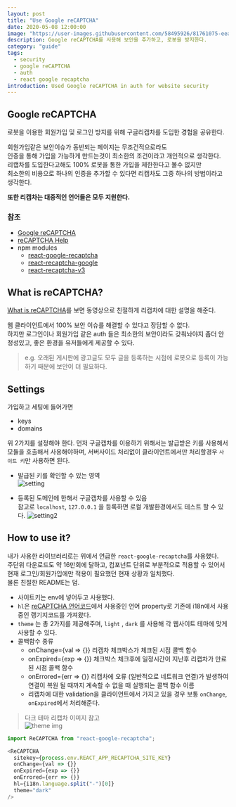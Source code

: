 ```yaml
---
layout: post
title: "Use Google reCAPTCHA"
date: 2020-05-08 12:00:00
image: "https://user-images.githubusercontent.com/58495926/81761075-eead5980-9503-11ea-84ab-c44e08b80431.png"
description: Google reCAPTCHA를 사용해 보안을 추가하고, 로봇을 방지한다.
category: "guide"
tags:
  - security
  - google reCAPTCHA
  - auth
  - react google recaptcha
introduction: Used Google reCAPTCHA in auth for website security
---
```


## Google reCAPTCHA

로봇을 이용한 회원가입 및 로그인 방지를 위해 구글리캡차를 도입한 경험을 공유한다.

회원가입같은 보안이슈가 동반되는 페이지는 무조건적으로라도  
인증을 통해 가입을 가능하게 만드는것이 최소한의 조건이라고 개인적으로 생각한다.  
리캡차를 도입한다고해도 100% 로봇을 통한 가입을 제한한다고 볼수 없지만  
최소한의 비용으로 하나의 인증을 추가할 수 있다면 리캡차도 그중 하나의 방법이라고 생각한다.

**또한 리캡차는 대중적인 언어들은 모두 지원한다.**


### 참조
- [Google reCAPTCHA](https://www.google.com/recaptcha/intro/v3.html)
- [reCAPTCHA Help](https://support.google.com/recaptcha/?hl=en)
- npm modules
  - [react-google-recaptcha](https://www.npmjs.com/package/react-google-recaptcha)
  - [react-recaptcha-google](https://www.npmjs.com/package/react-recaptcha-google)
  - [react-recaptcha-v3](https://www.npmjs.com/package/react-recaptcha-v3)

## What is reCAPTCHA?

[What is reCAPTCHA](https://developers.google.com/recaptcha/?hl=ko)를 보면 동영상으로 친절하게 리캡차에 대한 설명을 해준다.

웹 클라이언트에서 100% 보안 이슈를 해결할 수 있다고 장담할 수 없다.  
하지만 로그인이나 회원가입 같은 auth 들은 최소한의 보안이라도 갖춰놔야지
좀더 안정성있고, 좋은 환경을 유저들에게 제공할 수 있다.
> e.g. 오래된 게시판에 광고글도 모두 글을 등록하는 시점에 로봇으로 등록이 가능하기 때문에 보안이 더 필요하다.

## Settings

가입하고 세팅에 들어가면
- keys
- domains

위 2가지를 설정해야 한다.
먼저 구글캡차를 이용하기 위해서는 발급받은 키를 사용해서 모듈을 호출해서 사용해야하며,
서버사이드 처리없이 클라이언트에서만 처리할경우 `사이트 키`만 사용하면 된다.


- 발급된 키를 확인할 수 있는 영역  
![setting](https://user-images.githubusercontent.com/58495926/81540489-b2b3b080-93ac-11ea-904c-73edb6365454.jpg)


- 등록된 도메인에 한해서 구글캡차를 사용할 수 있음  
참고로 `localhost`, `127.0.0.1` 을 등록하면 로컬 개발환경에서도 테스트 할 수 있다.
![setting2](https://user-images.githubusercontent.com/58495926/81541089-8fd5cc00-93ad-11ea-8f19-d24c79d84bee.jpg)

## How to use it?

내가 사용한 라이브러리로는 위에서 언급한 `react-google-recaptcha`를 사용했다.  
주단위 다운로드도 약 16만회에 달하고, 컴포넌트 단위로 부분적으로 적용할 수 있어서  
현재 로그인/회원가입에만 적용이 필요했던 현재 상황과 일치했다.  
물론 친절한 README는 덤.

- 사이트키는 env에 넣어두고 사용했다.
- `hl`은 [reCAPTCHA 언어코드](https://developers.google.com/recaptcha/docs/language)에서 사용중인 언어 property로 기존에 i18n에서 사용중인 랭기지코드를 가져왔다.
- `theme` 는 총 2가지를 제공해주며, `light` , `dark` 를 사용해 각 웹사이트 테마에 맞게 사용할 수 있다. 
- 콜백함수 종류
  - onChange={val => {}} 리캡차 체크박스가 체크된 시점 콜백 함수
  - onExpired={exp => {}} 체크박스 체크후에 일정시간이 지난후 리캡차가 만료된 시점 콜백 함수
  - onErrored={err => {}} 리캡차에 오류 (일반적으로 네트워크 연결)가 발생하여 연결이 복원 될 때까지 계속할 수 없을 때 실행되는 콜백 함수 이름
  - 리캡차에 대한 validation을 클라이언트에서 가지고 있을 경우 보통 `onChange`, `onExpired`에서 처리해준다.

> 다크 테마 리캡차 이미지 참고  
![theme img](https://user-images.githubusercontent.com/58495926/81629834-15ee2300-943f-11ea-94d9-551fff662fe5.png)


```js
import ReCAPTCHA from "react-google-recaptcha";

<ReCAPTCHA
  sitekey={process.env.REACT_APP_RECAPTCHA_SITE_KEY}
  onChange={val => {}}
  onExpired={exp => {}}
  onErrored={err => {}}
  hl={i18n.language.split("-")[0]}
  theme="dark"
/>
```